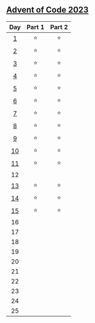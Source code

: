 ## [Advent of Code 2023](https://adventofcode.com/2023)

|Day|Part 1|Part 2|
|:-----:|:-----:|:-----:|
|[1](https://github.com/cseriildi/advent_of_code/tree/main/2023/Day01)|   ⭐  |   ⭐  |
|[2](https://github.com/cseriildi/advent_of_code/tree/main/2023/Day02)|   ⭐  |   ⭐  |
|[3](https://github.com/cseriildi/advent_of_code/tree/main/2023/Day03)|   ⭐  |   ⭐  |
|[4](https://github.com/cseriildi/advent_of_code/tree/main/2023/Day04)|   ⭐  |   ⭐  |
|[5](https://github.com/cseriildi/advent_of_code/tree/main/2023/Day05)|   ⭐  |   ⭐  |
|[6](https://github.com/cseriildi/advent_of_code/tree/main/2023/Day06)|   ⭐  |   ⭐  |
|[7](https://github.com/cseriildi/advent_of_code/tree/main/2023/Day07)|   ⭐  |   ⭐  |
|[8](https://github.com/cseriildi/advent_of_code/tree/main/2023/Day08)|   ⭐  |   ⭐  |
|[9](https://github.com/cseriildi/advent_of_code/tree/main/2023/Day09)|   ⭐  |   ⭐  |
|[10](https://github.com/cseriildi/advent_of_code/tree/main/2023/Day10)|   ⭐  |   ⭐  |
|[11](https://github.com/cseriildi/advent_of_code/tree/main/2023/Day11)|   ⭐  |   ⭐  |
|12|       |       |
|[13](https://github.com/cseriildi/advent_of_code/tree/main/2023/Day13)|   ⭐  |   ⭐  |
|[14](https://github.com/cseriildi/advent_of_code/tree/main/2023/Day14)|   ⭐  |   ⭐  |
|[15](https://github.com/cseriildi/advent_of_code/tree/main/2023/Day15)|   ⭐  |   ⭐  |
|16|       |       |
|17|       |       |
|18|       |       |
|19|       |       |
|20|       |       |
|21|       |       |
|22|       |       |
|23|       |       |
|24|       |       |
|25|       |       |